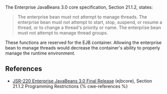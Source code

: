 The Enterprise JavaBeans 3.0 core specification, Section 21.1.2, states:

> The enterprise bean must not attempt to manage threads. The enterprise bean must not attempt to start, stop, suspend, or resume a thread, or to change a thread's priority or name. The enterprise bean must not attempt to manage thread groups.

These functions are reserved for the EJB container. Allowing the enterprise bean to manage threads would decrease the container's ability to properly manage the runtime environment.


## References
* [ JSR-220 Enterprise JavaBeans 3.0 Final Release](https://jcp.org/aboutJava/communityprocess/final/jsr220/index.html) (ejbcore), Section 21.1.2 Programming Restrictions
{% cwe-references %}

